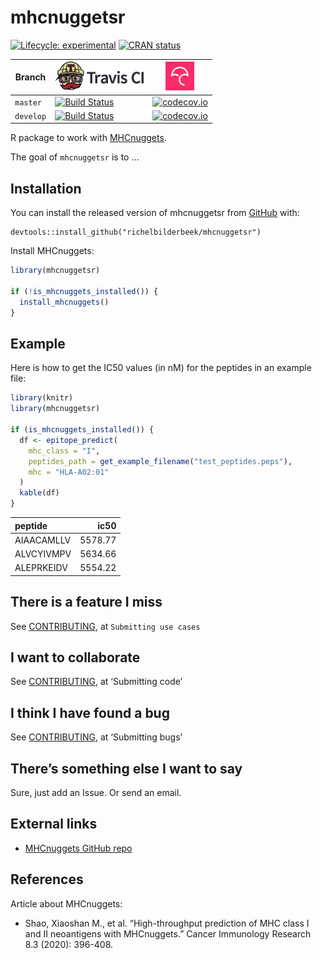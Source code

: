 
<!-- README.md is generated from README.Rmd. Please edit that file -->

# mhcnuggetsr

<!-- badges: start -->

[![Lifecycle:
experimental](https://img.shields.io/badge/lifecycle-experimental-orange.svg)](https://www.tidyverse.org/lifecycle/#experimental)
[![CRAN
status](https://www.r-pkg.org/badges/version/mhcnuggetsr)](https://CRAN.R-project.org/package=mhcnuggetsr)

| Branch    | [![Travis CI logo](man/figures/TravisCI.png)](https://travis-ci.org)                                                                         | [![Codecov logo](man/figures/Codecov.png)](https://www.codecov.io)                                                                                                         |
| --------- | -------------------------------------------------------------------------------------------------------------------------------------------- | -------------------------------------------------------------------------------------------------------------------------------------------------------------------------- |
| `master`  | [![Build Status](https://travis-ci.org/richelbilderbeek/mhcnuggetsr.svg?branch=master)](https://travis-ci.org/richelbilderbeek/mhcnuggetsr)  | [![codecov.io](https://codecov.io/github/richelbilderbeek/mhcnuggetsr/coverage.svg?branch=master)](https://codecov.io/github/richelbilderbeek/mhcnuggetsr/branch/master)   |
| `develop` | [![Build Status](https://travis-ci.org/richelbilderbeek/mhcnuggetsr.svg?branch=develop)](https://travis-ci.org/richelbilderbeek/mhcnuggetsr) | [![codecov.io](https://codecov.io/github/richelbilderbeek/mhcnuggetsr/coverage.svg?branch=develop)](https://codecov.io/github/richelbilderbeek/mhcnuggetsr/branch/develop) |

<!-- badges: end -->

R package to work with
[MHCnuggets](https://github.com/KarchinLab/mhcnuggets).

The goal of `mhcnuggetsr` is to …

## Installation

You can install the released version of mhcnuggetsr from
[GitHub](https://github.com/) with:

    devtools::install_github("richelbilderbeek/mhcnuggetsr")

Install MHCnuggets:

``` r
library(mhcnuggetsr)

if (!is_mhcnuggets_installed()) {
  install_mhcnuggets()
}
```

## Example

Here is how to get the IC50 values (in nM) for the peptides in an
example file:

``` r
library(knitr)
library(mhcnuggetsr)

if (is_mhcnuggets_installed()) {
  df <- epitope_predict(
    mhc_class = "I",
    peptides_path = get_example_filename("test_peptides.peps"), 
    mhc = "HLA-A02:01"
  )
  kable(df)
}
```

| peptide    |    ic50 |
| :--------- | ------: |
| AIAACAMLLV | 5578.77 |
| ALVCYIVMPV | 5634.66 |
| ALEPRKEIDV | 5554.22 |

## There is a feature I miss

See [CONTRIBUTING](CONTRIBUTING.md), at `Submitting use cases`

## I want to collaborate

See [CONTRIBUTING](CONTRIBUTING.md), at ‘Submitting code’

## I think I have found a bug

See [CONTRIBUTING](CONTRIBUTING.md), at ‘Submitting bugs’

## There’s something else I want to say

Sure, just add an Issue. Or send an email.

## External links

  - [MHCnuggets GitHub repo](https://github.com/KarchinLab/mhcnuggets)

## References

Article about MHCnuggets:

  - Shao, Xiaoshan M., et al. “High-throughput prediction of MHC class I
    and II neoantigens with MHCnuggets.” Cancer Immunology Research 8.3
    (2020): 396-408.

